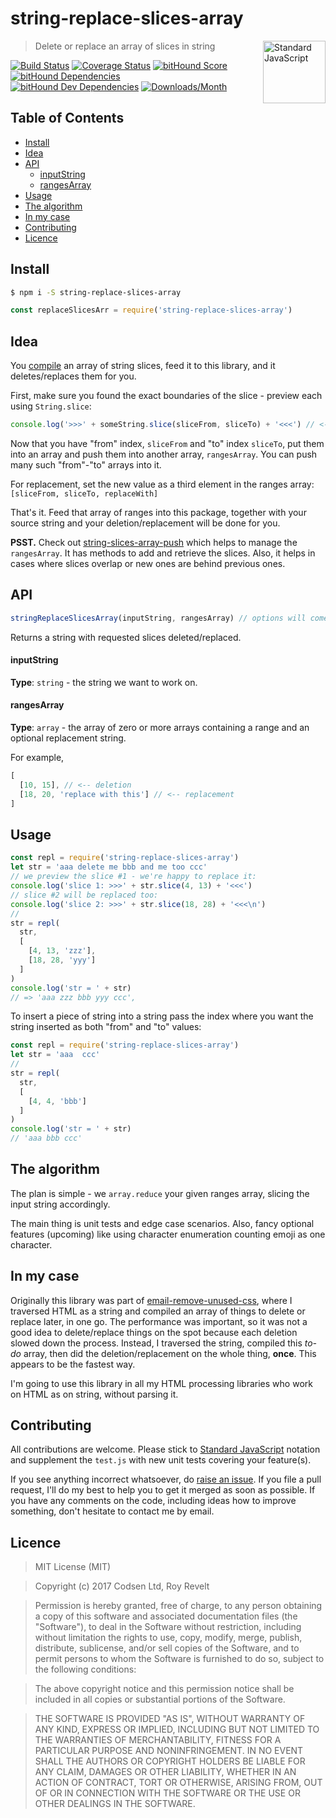 # string-replace-slices-array

<a href="https://standardjs.com" style="float: right; padding: 0 0 20px 20px;"><img src="https://cdn.rawgit.com/feross/standard/master/sticker.svg" alt="Standard JavaScript" width="100" align="right"></a>

> Delete or replace an array of slices in string

[![Build Status][travis-img]][travis-url]
[![Coverage Status][cov-img]][cov-url]
[![bitHound Score][bithound-img]][bithound-url]
[![bitHound Dependencies][deps-img]][deps-url]
[![bitHound Dev Dependencies][dev-img]][dev-url]
[![Downloads/Month][downloads-img]][downloads-url]

## Table of Contents

<!-- START doctoc generated TOC please keep comment here to allow auto update -->
<!-- DON'T EDIT THIS SECTION, INSTEAD RE-RUN doctoc TO UPDATE -->


- [Install](#install)
- [Idea](#idea)
- [API](#api)
    - [inputString](#inputstring)
    - [rangesArray](#rangesarray)
- [Usage](#usage)
- [The algorithm](#the-algorithm)
- [In my case](#in-my-case)
- [Contributing](#contributing)
- [Licence](#licence)

<!-- END doctoc generated TOC please keep comment here to allow auto update -->

## Install

```bash
$ npm i -S string-replace-slices-array
```

```js
const replaceSlicesArr = require('string-replace-slices-array')
```

## Idea

You [compile](https://github.com/codsen/string-slices-array-push) an array of string slices, feed it to this library, and it deletes/replaces them for you.

First, make sure you found the exact boundaries of the slice - preview each using `String.slice`:

```js
console.log('>>>' + someString.slice(sliceFrom, sliceTo) + '<<<') // <--- make sure what you see is exactly what you want deleted/replaced or the place where it starts is exactly where you want string inserted
```

Now that you have "from" index, `sliceFrom` and "to" index `sliceTo`, put them into an array and push them into another array, `rangesArray`. You can push many such "from"-"to" arrays into it.

For replacement, set the new value as a third element in the ranges array: `[sliceFrom, sliceTo, replaceWith]`

That's it. Feed that array of ranges into this package, together with your source string and your deletion/replacement will be done for you.

**PSST.** Check out [string-slices-array-push](https://github.com/codsen/string-slices-array-push) which helps to manage the `rangesArray`. It has methods to add and retrieve the slices. Also, it helps in cases where slices overlap or new ones are behind previous ones.

## API

```js
stringReplaceSlicesArray(inputString, rangesArray) // options will come in later releases
```

Returns a string with requested slices deleted/replaced.

#### inputString

**Type**: `string` - the string we want to work on.

#### rangesArray

**Type**: `array` - the array of zero or more arrays containing a range and an optional replacement string.

For example,

```js
[
  [10, 15], // <-- deletion
  [18, 20, 'replace with this'] // <-- replacement
]
```

## Usage

```js
const repl = require('string-replace-slices-array')
let str = 'aaa delete me bbb and me too ccc'
// we preview the slice #1 - we're happy to replace it:
console.log('slice 1: >>>' + str.slice(4, 13) + '<<<')
// slice #2 will be replaced too:
console.log('slice 2: >>>' + str.slice(18, 28) + '<<<\n')
//
str = repl(
  str,
  [
    [4, 13, 'zzz'],
    [18, 28, 'yyy']
  ]
)
console.log('str = ' + str)
// => 'aaa zzz bbb yyy ccc',
```

To insert a piece of string into a string pass the index where you want the string inserted as both "from" and "to" values:

```js
const repl = require('string-replace-slices-array')
let str = 'aaa  ccc'
//
str = repl(
  str,
  [
    [4, 4, 'bbb']
  ]
)
console.log('str = ' + str)
// 'aaa bbb ccc'
```

## The algorithm

The plan is simple - we `array.reduce` your given ranges array, slicing the input string accordingly.

The main thing is unit tests and edge case scenarios. Also, fancy optional features (upcoming) like using character enumeration counting emoji as one character.

## In my case

Originally this library was part of [email-remove-unused-css](https://github.com/codsen/email-remove-unused-css/), where I traversed HTML as a string and compiled an array of things to delete or replace later, in one go. The performance was important, so it was not a good idea to delete/replace things on the spot because each deletion slowed down the process. Instead, I traversed the string, compiled this _to-do_ array, then did the deletion/replacement on the whole thing, **once**. This appears to be the fastest way.

I'm going to use this library in all my HTML processing libraries who work on HTML as on string, without parsing it.

## Contributing

All contributions are welcome. Please stick to [Standard JavaScript](https://standardjs.com) notation and supplement the `test.js` with new unit tests covering your feature(s).

If you see anything incorrect whatsoever, do [raise an issue](https://github.com/codsen/string-replace-slices-array/issues). If you file a pull request, I'll do my best to help you to get it merged as soon as possible. If you have any comments on the code, including ideas how to improve something, don't hesitate to contact me by email.

## Licence

> MIT License (MIT)

> Copyright (c) 2017 Codsen Ltd, Roy Revelt

> Permission is hereby granted, free of charge, to any person obtaining a copy
of this software and associated documentation files (the "Software"), to deal
in the Software without restriction, including without limitation the rights
to use, copy, modify, merge, publish, distribute, sublicense, and/or sell
copies of the Software, and to permit persons to whom the Software is
furnished to do so, subject to the following conditions:

> The above copyright notice and this permission notice shall be included in all
copies or substantial portions of the Software.

> THE SOFTWARE IS PROVIDED "AS IS", WITHOUT WARRANTY OF ANY KIND, EXPRESS OR
IMPLIED, INCLUDING BUT NOT LIMITED TO THE WARRANTIES OF MERCHANTABILITY,
FITNESS FOR A PARTICULAR PURPOSE AND NONINFRINGEMENT. IN NO EVENT SHALL THE
AUTHORS OR COPYRIGHT HOLDERS BE LIABLE FOR ANY CLAIM, DAMAGES OR OTHER
LIABILITY, WHETHER IN AN ACTION OF CONTRACT, TORT OR OTHERWISE, ARISING FROM,
OUT OF OR IN CONNECTION WITH THE SOFTWARE OR THE USE OR OTHER DEALINGS IN THE
SOFTWARE.

[travis-img]: https://travis-ci.org/codsen/string-replace-slices-array.svg?branch=master
[travis-url]: https://travis-ci.org/codsen/string-replace-slices-array

[cov-img]: https://coveralls.io/repos/github/codsen/string-replace-slices-array/badge.svg?branch=master
[cov-url]: https://coveralls.io/github/codsen/string-replace-slices-array?branch=master

[bithound-img]: https://www.bithound.io/github/codsen/string-replace-slices-array/badges/score.svg
[bithound-url]: https://www.bithound.io/github/codsen/string-replace-slices-array

[deps-img]: https://www.bithound.io/github/codsen/string-replace-slices-array/badges/dependencies.svg
[deps-url]: https://www.bithound.io/github/codsen/string-replace-slices-array/master/dependencies/npm

[dev-img]: https://www.bithound.io/github/codsen/string-replace-slices-array/badges/devDependencies.svg
[dev-url]: https://www.bithound.io/github/codsen/string-replace-slices-array/master/dependencies/npm

[downloads-img]: https://img.shields.io/npm/dm/string-replace-slices-array.svg
[downloads-url]: https://www.npmjs.com/package/string-replace-slices-array
